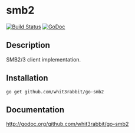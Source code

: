 smb2
====

[![Build Status](https://travis-ci.org/hirochachacha/go-smb2.svg?branch=master)](https://travis-ci.org/hirochachacha/go-smb2)
[![GoDoc](https://godoc.org/github.com/whit3rabbit/go-smb2?status.svg)](http://godoc.org/github.com/whit3rabbit/go-smb2)

Description
-----------

SMB2/3 client implementation.

Installation
------------

`go get github.com/whit3rabbit/go-smb2`

Documentation
-------------

http://godoc.org/github.com/whit3rabbit/go-smb2

